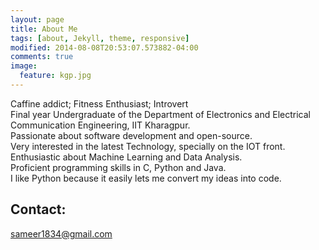 ```yaml
---
layout: page
title: About Me
tags: [about, Jekyll, theme, responsive]
modified: 2014-08-08T20:53:07.573882-04:00
comments: true
image:
  feature: kgp.jpg
---
```


Caffine addict; Fitness Enthusiast; Introvert<br>
Final year Undergraduate of the Department of Electronics and Electrical Communication Engineering, IIT Kharagpur.<br>
Passionate about software development and open-source.<br>
Very interested in the latest Technology, specially on the IOT front.<br>
Enthusiastic about Machine Learning and Data Analysis.<br>
Proficient programming skills in C, Python and Java.<br>
I like Python because it easily lets me convert my ideas into code.

## Contact:
[sameer1834@gmail.com](mailto:sameer1834@gmail.com)